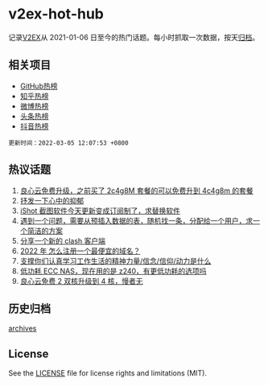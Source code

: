 # v2ex-hot-hub

 记录[V2EX](https://www.v2ex.com/)从 2021-01-06 日至今的热门话题。每小时抓取一次数据，按天[归档](archives)。
 
 ## 相关项目

- [GitHub热榜](https://github.com/snaildev/github-hot-hub)
- [知乎热榜](https://github.com/snaildev/zhihu-hot-hub)
- [微博热榜](https://github.com/snaildev/weibo-hot-hub)
- [头条热榜](https://github.com/snaildev/toutiao-hot-hub)
- [抖音热榜](https://github.com/snaildev/douyin-hot-hub)


 `更新时间：2022-03-05 12:07:53 +0800`

## 热议话题

1. [良心云免费升级，之前买了 2c4g8M 套餐的可以免费升到 4c4g8m 的套餐](https://www.v2ex.com/t/837997)
1. [抒发一下心中的抑郁](https://www.v2ex.com/t/837974)
1. [iShot 截图软件今天更新变成订阅制了，求替换软件](https://www.v2ex.com/t/838018)
1. [遇到一个问题，需要从预插入数据的表，随机找一条，分配给一个用户，求一个简洁的方案](https://www.v2ex.com/t/837977)
1. [分享一个新的 clash 客户端](https://www.v2ex.com/t/838078)
1. [2022 年 怎么注册一个最便宜的域名？](https://www.v2ex.com/t/837960)
1. [支撑你们认真学习工作生活的精神力量/信念/信仰/动力是什么](https://www.v2ex.com/t/838024)
1. [低功耗 ECC NAS，现在用的是 z240，有更低功耗的选项吗](https://www.v2ex.com/t/838111)
1. [良心云免费 2 双核升级到 4 核，慢者无](https://www.v2ex.com/t/838016)

## 历史归档

[archives](archives)

## License

See the [LICENSE](LICENSE) file for license rights and limitations (MIT).
